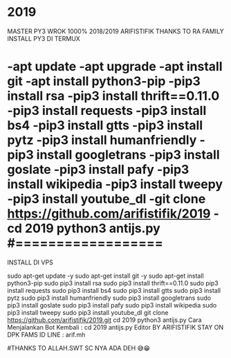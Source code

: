 # 2019
MASTER PY3 WROK 1000% 2018/2019 ARIFISTIFIK THANKS TO RA FAMILY
INSTALL PY3 DI TERMUX
 
-apt update
-apt upgrade
-apt install git
-apt install python3-pip
-pip3 install rsa
-pip3 install thrift==0.11.0
-pip3 install requests
-pip3 install bs4
-pip3 install gtts
-pip3 install pytz
-pip3 install humanfriendly
-pip3 install googletrans
-pip3 install goslate
-pip3 install pafy
-pip3 install wikipedia
-pip3 install tweepy
-pip3 install youtube_dl
-git clone https://github.com/arifistifik/2019
-cd 2019
python3 antijs.py
#==================
==================
INSTALL DI VPS

sudo apt-get update -y
sudo apt-get install git -y
sudo apt-get install python3-pip
sudo pip3 install rsa
sudo pip3 install thrift==0.11.0
sudo pip3 install requests
sudo pip3 install bs4
sudo pip3 install gtts
sudo pip3 install pytz
sudo pip3 install humanfriendly
sudo pip3 install googletrans
sudo pip3 install goslate
sudo pip3 install pafy
sudo pip3 install wikipedia
sudo pip3 install tweepy
sudo pip3 install youtube_dl
git clone https://github.com/arifistifik/2019.git
cd 2019
python3 antijs.py
Cara Menjalankan Bot Kembali :
cd 2019
antijs.py
Editor BY ARIFISTIFIK
STAY ON DPK FAMS
ID LINE : arif.mh
 
#THANKS TO ALLAH.SWT
SC NYA ADA DEH 😅😁
